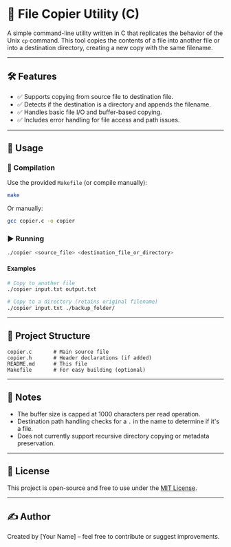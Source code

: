 # 📁 File Copier Utility (C)

A simple command-line utility written in C that replicates the behavior of the Unix `cp` command. This tool copies the contents of a file into another file or into a destination directory, creating a new copy with the same filename.

---

## 🛠 Features

- ✅ Supports copying from source file to destination file.
- ✅ Detects if the destination is a directory and appends the filename.
- ✅ Handles basic file I/O and buffer-based copying.
- ✅ Includes error handling for file access and path issues.

---

## 🚀 Usage

### 🔧 Compilation

Use the provided `Makefile` (or compile manually):

```bash
make
```

Or manually:

```bash
gcc copier.c -o copier
```

### ▶️ Running

```bash
./copier <source_file> <destination_file_or_directory>
```

#### Examples

```bash
# Copy to another file
./copier input.txt output.txt

# Copy to a directory (retains original filename)
./copier input.txt ./backup_folder/
```

---

## 📂 Project Structure

```
copier.c       # Main source file
copier.h       # Header declarations (if added)
README.md      # This file
Makefile       # For easy building (optional)
```

---

## 📌 Notes

- The buffer size is capped at 1000 characters per read operation.
- Destination path handling checks for a `.` in the name to determine if it's a file.
- Does not currently support recursive directory copying or metadata preservation.

---

## 📄 License

This project is open-source and free to use under the [MIT License](LICENSE).

---

## ✍️ Author

Created by [Your Name] – feel free to contribute or suggest improvements.

